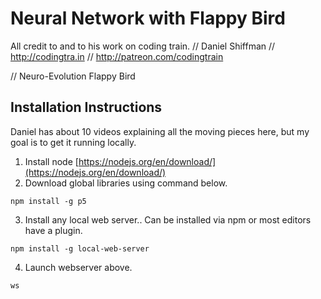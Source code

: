 # Neural Network with Flappy Bird

All credit to and to his work on coding train.
// Daniel Shiffman
// http://codingtra.in
// http://patreon.com/codingtrain

// Neuro-Evolution Flappy Bird

## Installation Instructions
Daniel has about 10 videos explaining all the moving pieces here, but my goal is to get it running locally.


1. Install node [https://nodejs.org/en/download/](https://nodejs.org/en/download/)
2. Download global libraries using command below.

`npm install -g p5`

3. Install any local web server.. Can be installed via npm or most editors have a plugin.

`npm install -g local-web-server`

4. Launch webserver above.

`ws`

